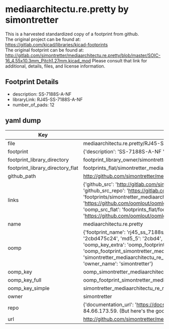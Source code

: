 # mediaarchitectu.re.pretty by simontretter  
This is a harvested standardized copy of a footprint from github.  
The original project can be found at:  
https://gitlab.com/kicad/libraries/kicad-footprints  
The original footprint can be found at:
http://gitlab.com/simontretter/mediaarchitectu.re.pretty/blob/master/SOIC-16_4.55x10.3mm_Pitch1.27mm.kicad_mod
Please consult that link for additional, details, files, and license information.  
## Footprint Details
* description: SS-7188S-A-NF   
* libraryLink: RJ45-SS-7188S-A-NF  
* number_of_pads: 12  
## yaml dump  
| Key | Value |  
| --- | --- |  
| file | mediaarchitectu.re.pretty/RJ45-SS-7188S-A-NF.kicad_mod |  
| footprint | {'description': 'SS-7188S-A-NF ', 'libraryLink': 'RJ45-SS-7188S-A-NF', 'number_of_pads': 12} |  
| footprint_library_directory | footprint_library_owner/simontretter_mediaarchitectu.re.pretty |  
| footprint_library_directory_flat | footprints_flat/simontretter_mediaarchitectu_re_rj45_ss_7188s_a_nf/working |  
| github_path | http://github.com/simontretter/mediaarchitectu.re.pretty/blob/master/RJ45-SS-7188S-A-NF.kicad_mod |  
| links | {'github_src': 'http://gitlab.com/simontretter/mediaarchitectu.re.pretty/blob/master/SOIC-16_4.55x10.3mm_Pitch1.27mm.kicad_mod', 'github_src_repo': 'https://gitlab.com/kicad/libraries/kicad-footprints', 'oomp_bot': 'footprints/simontretter_mediaarchitectu_re_rj45_ss_7188s_a_nf/working', 'oomp_bot_github': 'https://github.com/oomlout/oomlout_oomp_footprint_bot/tree/main/footprints/simontretter_mediaarchitectu_re_rj45_ss_7188s_a_nf/working', 'oomp_src_flat': 'footprints_flat/footprints_flat/simontretter_mediaarchitectu_re_rj45_ss_7188s_a_nf/working', 'oomp_src_flat_github': 'https://github.com/oomlout/oomlout_oomp_footprint_src/tree/main/footprints_flat/simontretter_mediaarchitectu_re_rj45_ss_7188s_a_nf/working'} |  
| name | mediaarchitectu.re.pretty |  
| oomp | {'footprint_name': 'rj45_ss_7188s_a_nf', 'library_name': 'mediaarchitectu_re', 'md5': '2cbd475c244ac05ed73caa8f8bc95c5f', 'md5_10': '2cbd475c24', 'md5_5': '2cbd4', 'md5_6': '2cbd47', 'oomp_key': 'oomp_simontretter_mediaarchitectu_re_rj45_ss_7188s_a_nf', 'oomp_key_extra': 'oomp_footprint_simontretter_mediaarchitectu_re_rj45_ss_7188s_a_nf', 'oomp_key_full': 'oomp_footprint_simontretter_mediaarchitectu_re_rj45_ss_7188s_a_nf_2cbd47', 'oomp_key_simple': 'simontretter_mediaarchitectu_re_rj45_ss_7188s_a_nf', 'original_filename': 'mediaarchitectu.re.pretty/RJ45-SS-7188S-A-NF.kicad_mod', 'owner_name': 'simontretter'} |  
| oomp_key | oomp_simontretter_mediaarchitectu_re_rj45_ss_7188s_a_nf |  
| oomp_key_full | oomp_footprint_simontretter_mediaarchitectu_re_rj45_ss_7188s_a_nf |  
| oomp_key_simple | simontretter_mediaarchitectu_re_rj45_ss_7188s_a_nf |  
| owner | simontretter |  
| repo | {'documentation_url': 'https://docs.github.com/rest/overview/resources-in-the-rest-api#rate-limiting', 'message': "API rate limit exceeded for 84.66.173.59. (But here's the good news: Authenticated requests get a higher rate limit. Check out the documentation for more details.)"} |  
| url | http://github.com/simontretter/mediaarchitectu.re.pretty |  

